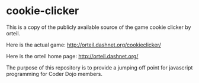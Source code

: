 cookie-clicker
==============

This is a copy of the publicly available source of the game cookie clicker by orteil.  

Here is the actual game:
http://orteil.dashnet.org/cookieclicker/

Here is the orteil home page:
http://orteil.dashnet.org/


The purpose of this repository is to provide a jumping off point for javascript programming for Coder Dojo members.
